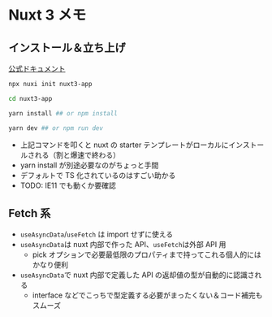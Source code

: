 # Nuxt 3 メモ

## インストール＆立ち上げ

[公式ドキュメント](https://v3.nuxtjs.org/getting-started/installation)

```bash
npx nuxi init nuxt3-app

cd nuxt3-app

yarn install ## or npm install

yarn dev ## or npm run dev
```

- 上記コマンドを叩くと nuxt の starter テンプレートがローカルにインストールされる（割と爆速で終わる）
- yarn install が別途必要なのがちょっと手間
- デフォルトで TS 化されているのはすごい助かる
- TODO: IE11 でも動くか要確認

## Fetch 系

- `useAsyncData`/`useFetch` は import せずに使える
- `useAsyncData`は nuxt 内部で作った API、`useFetch`は外部 API 用
  - pick オプションで必要最低限のプロパティまで持ってこれる個人的にはかなり便利
- `useAsyncData`で nuxt 内部で定義した API の返却値の型が自動的に認識される
  - interface などでこっちで型定義する必要がまったくない＆コード補完もスムーズ
